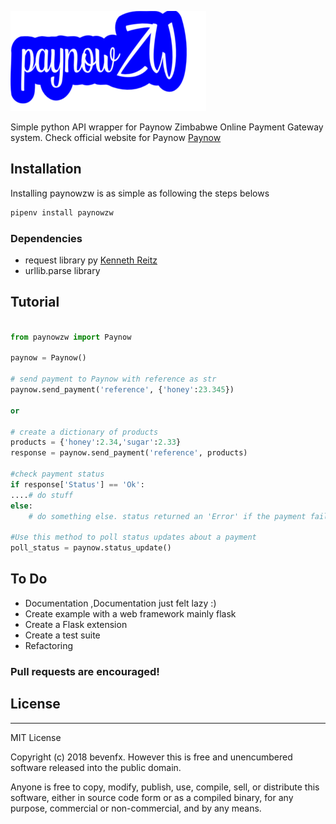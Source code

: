 ![Paynowzw Logo](./logo.png)

Simple python API wrapper for Paynow Zimbabwe Online Payment Gateway system.
Check official website for Paynow  [Paynow](http://www.paynow.co.zw)

## Installation

Installing paynowzw is as simple as following the steps belows


```python
pipenv install paynowzw
```


### Dependencies

* request library py [Kenneth Reitz](https://)
* urllib.parse library


## Tutorial

```python

from paynowzw import Paynow

paynow = Paynow()

# send payment to Paynow with reference as str
paynow.send_payment('reference', {'honey':23.345})

or

# create a dictionary of products
products = {'honey':2.34,'sugar':2.33}
response = paynow.send_payment('reference', products)

#check payment status
if response['Status'] == 'Ok':
....# do stuff
else:
    # do something else. status returned an 'Error' if the payment fails

#Use this method to poll status updates about a payment
poll_status = paynow.status_update()

```

## To Do

* Documentation ,Documentation just felt lazy :)
* Create example with a web framework mainly flask
* Create a Flask extension
* Create a test suite 
* Refactoring

### Pull requests are encouraged!


## License
-------
MIT License

Copyright (c) 2018 bevenfx. However this is free and unencumbered software released into the public domain.

Anyone is free to copy, modify, publish, use, compile, sell, or
distribute this software, either in source code form or as a compiled
binary, for any purpose, commercial or non-commercial, and by any means.
